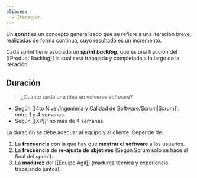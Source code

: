 ```yaml
---
aliases:
  - Iteración
---
```


Un **_sprint_** es un concepto generalizado que se refiere a una iteración breve, realizadas de forma continua, cuyo resultado es un incremento.

Cada sprint tiene asociado un **_sprint backlog_**, que es una fracción del [[Product Backlog]] la cual será trabajada y completada a lo largo de la iteración.

## Duración

> ¿Cuanto tarda una idea en volverse software?

- Según [[4to Nivel/Ingeniería y Calidad de Software/Scrum|Scrum]]: entre 1 y 4 semanas.
- Según [[XP]]: no más de 4 semanas.

La duración se debe adecuar al equipo y al cliente. Depende de:

1. La **frecuencia** con la que hay que **mostrar el software** a los usuarios.
2. La **frecuencia** de **re-ajuste de objetivos** (Según Scrum solo se hace al final del sprint).
3. La **madurez** del [[Equipo Ágil]] (madurez técnica y experiencia trabajando juntos).
